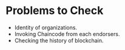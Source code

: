 # Problems to Check

- Identity of organizations.
- Invoking Chaincode from each endorsers.
- Checking the history of blockchain.
